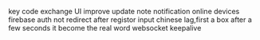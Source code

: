 key code exchange UI improve
update note notification online devices
firebase auth not redirect after registor
input chinese lag,first a box after a few seconds it become the real word
websocket keepalive